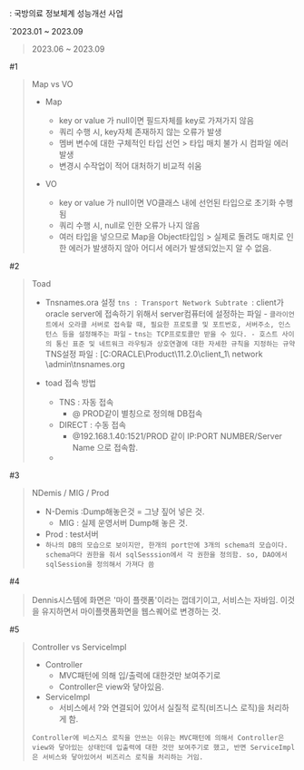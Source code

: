 : 국방의료 정보체계 성능개선 사업

`2023.01 ~ 2023.09
> 2023.06 ~ 2023.09


#1
> Map vs VO
>
>	- Map 
>		- key or value 가 null이면 필드자체를 key로 가져가지 않음
>		- 쿼리 수행 시, key자체 존재하지 않는 오류가 발생
>		- 멤버 변수에 대한 구체적인 타입 선언 > 타입 매치 불가 시 컴파일 에러 발생
>		- 변경시 수작업이 적어 대처하기 비교적 쉬움
>	
>	- VO
>		- key or value 가 null이면 VO클래스 내에 선언된 타입으로 초기화 수행됨
>		- 쿼리 수행 시, null로 인한 오류가 나지 않음
>		- 여러 타입을 넣으므로 Map을 Object타입임 > 실제로 돌려도 매치로 인한 에러가 발생하지 않아 어디서 에러가 발생되었는지 알 수 없음.


#2
> 	Toad
> 
> 	- Tnsnames.ora 설정
> 		`tns : Transport Network Subtrate
> 			`: client가 oracle server에 접속하기 위해서 server컴퓨터에 설정하는 파일
> 				- `클라이언트에서 오라클 서버로 접속할 때, 필요한 프로토콜 및 포트번호, 서버주소, 인스턴스 등을 설정해주는 파일`
> 				- `tns는 TCP프로토콜만 받을 수 있다. - 호스트 사이의 통신 표준 및 네트워크 라우팅과 상호연결에 대한 자세한 규칙을 지정하는 규약
> 	`TNS설정 파일 : [C:ORACLE\Product\11.2.0\client_1\ network \admin\tnsnames.org
> 	
> 	-  toad 접속 방법 
> 		- TNS : 자동 접속
> 			-  @ PROD같이 별칭으로 정의해 DB접속
> 		- DIRECT : 수동 접속
> 			- @192.168.1.40:1521/PROD 같이  IP:PORT NUMBER/Server Name 으로 접속함. 
> 		- 


#3
> 	 NDemis / MIG / Prod
>  	- N-Demis :Dump해놓은것 = 그냥 짚어 넣은 것.
> 	   - MIG : 실제 운영서버 Dump해 놓은 것.
>  	- Prod : test서버
>  	- `하나의 DB의 모습으로 보이지만, 한개의 port안에 3개의 schema의 모습이다. schema마다 권한을 줘서 sqlSesssion에서 각 권한을 정의함. so, DAO에서 sqlSession을 정의해서 가져다 씀`



#4
>Dennis시스템에 화면은 '마이 플랫폼'이라는 껍데기이고, 서비스는 자바임. 이것을 유지하면서 마이플랫폼화면을 웹스퀘어로 변경하는 것.


#5
> Controller vs ServiceImpl
>
> - Controller 
> 	- MVC패턴에 의해 입/출력에 대한것만 보여주기로
> 	- Controller은 view와 닿아있음.
> - ServiceImpl 
> 	- 서비스에서 ?와 연결되어 있어서 실질적 로직(비즈니스 로직)을 처리하게 함.
> 	
>  `Controller에 비스지스 로직을 안쓰는 이유는 MVC패턴에 의해서 Controller은 view와 닿아있는 상태인데 입출력에 대한 것만 보여주기로 했고, 반면 ServiceImpl은 서비스와 닿아있어서 비즈리스 로직을 처리하는 거임. `

